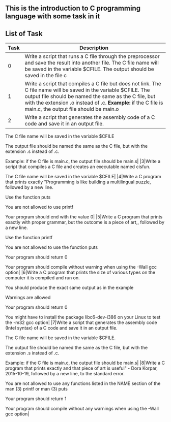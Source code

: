 ## This is the introduction to C programming language with some task in it
## List of Task
|Task| Description|
|---|---|
|0|Write a script that runs a C file through the preprocessor and save the result into another file. The C file name will be saved in the variable $CFILE. The output should be saved in the file c|
|1|Write a script that compiles a C file but does not link. The C file name will be saved in the variable $CFILE. The output file should be named the same as the C file, but with the extension .o instead of .c. **Example:** if the C file is main.c, the output file should be main.o|
|2|Write a script that generates the assembly code of a C code and save it in an output file.



The C file name will be saved in the variable $CFILE

The output file should be named the same as the C file, but with the extension .s instead of .c.

Example: if the C file is main.c, the output file should be main.s|
|3|Write a script that compiles a C file and creates an executable named cisfun.



The C file name will be saved in the variable $CFILE|
|4|Write a C program that prints exactly "Programming is like building a multilingual puzzle, followed by a new line.



Use the function puts

You are not allowed to use printf

Your program should end with the value 0|
|5|Write a C program that prints exactly with proper grammar, but the outcome is a piece of art,, followed by a new line.



Use the function printf

You are not allowed to use the function puts

Your program should return 0

Your program should compile without warning when using the -Wall gcc option|
|6|Write a C program that prints the size of various types on the computer it is compiled and run on.



You should produce the exact same output as in the example

Warnings are allowed

Your program should return 0

You might have to install the package libc6-dev-i386 on your Linux to test the -m32 gcc option|
|7|Write a script that generates the assembly code (Intel syntax) of a C code and save it in an output file.



The C file name will be saved in the variable $CFILE.

The output file should be named the same as the C file, but with the extension .s instead of .c.

Example: if the C file is main.c, the output file should be main.s|
|8|Write a C program that prints exactly and that piece of art is useful" - Dora Korpar, 2015-10-19, followed by a new line, to the standard error.



You are not allowed to use any functions listed in the NAME section of the man (3) printf or man (3) puts

Your program should return 1

Your program should compile without any warnings when using the -Wall gcc option|
